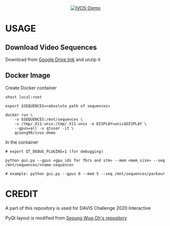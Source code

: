 <div align="center">
  <a href="https://www.youtube.com/watch?v=x2lotmG0Ts4"><img src="https://img.youtube.com/vi/x2lotmG0Ts4/0.jpg" alt="IVOS-Demo"></a>
</div>

# USAGE

## Download Video Sequences

Download from [Google Drive link](https://drive.google.com/file/d/1j_BYZm8G7689nEKd4GGxNtcv4WpLxzUk/view?usp=sharing) and unzip it

## Docker Image

Create Docker container
```
xhost local:root

export $SEQUENCES=<absolute path of sequences>

docker run \
	-v $SEQUENCES:/mnt/sequences \
	-v /tmp/.X11-unix:/tmp/.X11-unix -e DISPLAY=unix$DISPLAY \
	--gpus=all -u qtuser -it \
	qcuong98/ivos-demo
```

In the container
```
# export QT_DEBUG_PLUGINS=1 (for debugging)

python gui.py --gpus <gpu_ids for fbrs and stm> --mem <mem_size> --seq /mnt/sequences/<name-sequence>

# example: python gui.py --gpus 0 --mem 5 --seq /mnt/sequences/parkour
```

# CREDIT

A part of this repository is used for DAVIS Challenge 2020 Interactive

PyQt layout is modified from [Seoung Wug Oh's repository](https://github.com/seoungwugoh/ivs-demo)
